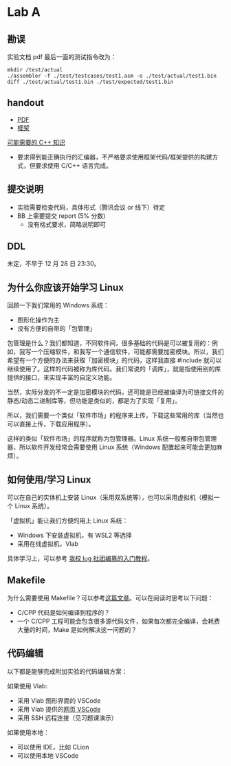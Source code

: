 # Lab A

## 勘误

实验文档 pdf 最后一面的测试指令改为：

```shell
mkdir /test/actual
./assembler -f ./test/testcases/test1.asm -o ./test/actual/test1.bin
diff ./test/actual/test1.bin ./test/expected/test1.bin
```

## handout

- [PDF](/pdf/LAB_A.pdf)
- [框架](/LAB_A_Attachment.zip)

[可能需要的 C++ 知识](/resource/cpp.html)

- 要求得到能正确执行的汇编器，不严格要求使用框架代码/框架提供的构建方式，但要求使用 C/C++ 语言完成。

## 提交说明

- 实验需要检查代码，具体形式（腾讯会议 or 线下）待定
- BB 上需要提交 report (5% 分数)
  - 没有格式要求，简略说明即可

## DDL

未定，不早于 12 月 28 日 23:30。

## 为什么你应该开始学习 Linux

回顾一下我们常用的 Windows 系统：
- 图形化操作为主
- 没有方便的自带的「包管理」

包管理是什么？我们都知道，不同软件间，很多基础的代码是可以被复用的：例如，我写一个压缩软件，和我写一个通信软件，可能都需要加密模块。所以，我们希望有一个方便的办法来获取「加密模块」的代码，这样我直接 #include 就可以继续使用了。这样的代码被称为库代码。我们常说的「调库」，就是指使用别的库提供的接口，来实现丰富的自定义功能。

当然，实际分发的不一定是加密模块的代码，还可能是已经被编译为可链接文件的静态/动态二进制库等，但功能是类似的，都是为了实现「复用」。

所以，我们需要一个类似「软件市场」的程序来上传，下载这些常用的库（当然也可以直接上传，下载应用程序）。

这样的类似「软件市场」的程序就称为包管理器。Linux 系统一般都自带包管理器，所以软件开发经常会需要使用 Linux 系统（Windows 配置起来可能会更加麻烦）。

## 如何使用/学习 Linux

可以在自己的实体机上安装 Linux（采用双系统等），也可以采用虚拟机（模拟一个 Linux 系统）。

「虚拟机」能让我们方便的用上 Linux 系统：
- Windows 下安装虚拟机，有 WSL2 等选择
- 采用在线虚拟机，Vlab

具体学习上，可以参考 [我校 lug 社团编篡的入门教程](https://101.lug.ustc.edu.cn/)。

## Makefile

为什么需要使用 Makefile？可以参考[这篇文章](https://www.zhaixue.cc/makefile/makefile-intro.html)。可以在阅读时思考以下问题：

- C/CPP 代码是如何编译到程序的？
- 一个 C/CPP 工程可能会包含很多源代码文件，如果每次都完全编译，会耗费大量的时间，Make 是如何解决这一问题的？

## 代码编辑

以下都是能够完成附加实验的代码编辑方案：

如果使用 Vlab:
- 采用 Vlab 图形界面的 VSCode
- 采用 Vlab 提供的[网页 VSCode](https://vlab.ustc.edu.cn/docs/apps/vscode/)
- 采用 SSH 远程连接（见习题课演示）

如果使用本地：
- 可以使用 IDE，比如 CLion
- 可以使用本地 VSCode